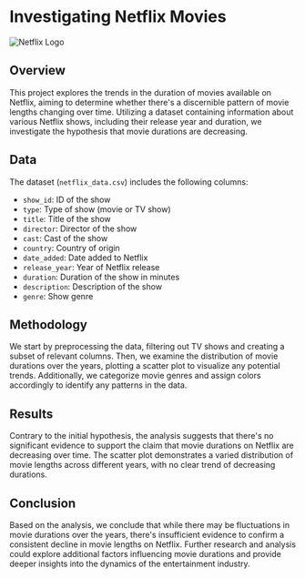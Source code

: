 # Investigating Netflix Movies

![Netflix Logo](netflix.logo.png)

## Overview
This project explores the trends in the duration of movies available on Netflix, aiming to determine whether there's a discernible pattern of movie lengths changing over time. Utilizing a dataset containing information about various Netflix shows, including their release year and duration, we investigate the hypothesis that movie durations are decreasing.

## Data
The dataset (`netflix_data.csv`) includes the following columns:
- `show_id`: ID of the show
- `type`: Type of show (movie or TV show)
- `title`: Title of the show
- `director`: Director of the show
- `cast`: Cast of the show
- `country`: Country of origin
- `date_added`: Date added to Netflix
- `release_year`: Year of Netflix release
- `duration`: Duration of the show in minutes
- `description`: Description of the show
- `genre`: Show genre

## Methodology
We start by preprocessing the data, filtering out TV shows and creating a subset of relevant columns. Then, we examine the distribution of movie durations over the years, plotting a scatter plot to visualize any potential trends. Additionally, we categorize movie genres and assign colors accordingly to identify any patterns in the data.

## Results
Contrary to the initial hypothesis, the analysis suggests that there's no significant evidence to support the claim that movie durations on Netflix are decreasing over time. The scatter plot demonstrates a varied distribution of movie lengths across different years, with no clear trend of decreasing durations.

## Conclusion
Based on the analysis, we conclude that while there may be fluctuations in movie durations over the years, there's insufficient evidence to confirm a consistent decline in movie lengths on Netflix. Further research and analysis could explore additional factors influencing movie durations and provide deeper insights into the dynamics of the entertainment industry.
